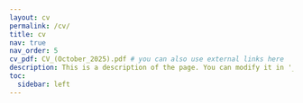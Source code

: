 ```yaml
---
layout: cv
permalink: /cv/
title: cv
nav: true
nav_order: 5
cv_pdf: CV_(October_2025).pdf # you can also use external links here
description: This is a description of the page. You can modify it in '_pages/cv.md'. You can also change or remove the top pdf download button.
toc:
  sidebar: left
---
```

